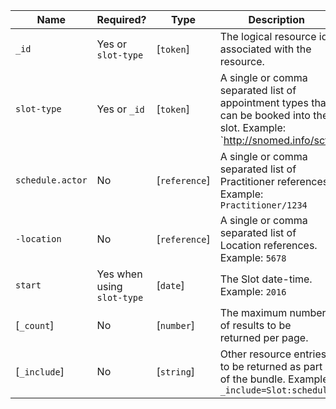  Name|Required?|Type|Description
------------------|----------------------------|---------------|-------------------------------------------------------------------------------------------------------------------------------------
 `_id`|Yes or `slot-type`|[`token`]|The logical resource id associated with the resource.
 `slot-type`|Yes or `_id`|[`token`]|A single or comma separated list of appointment types that can be booked into the slot. Example: `http://snomed.info/sct|394581000`
 `schedule.actor`|No|[`reference`]|A single or comma separated list of Practitioner references. Example: `Practitioner/1234`
 `-location`|No|[`reference`]|A single or comma separated list of Location references. Example: `5678`
 `start`|Yes when using `slot-type`|[`date`]|The Slot date-time. Example: `2016`
 [`_count`]|No|[`number`]|The maximum number of results to be returned per page.
 [`_include`]|No|[`string`]|Other resource entries to be returned as part of the bundle. Example: `_include=Slot:schedule`
